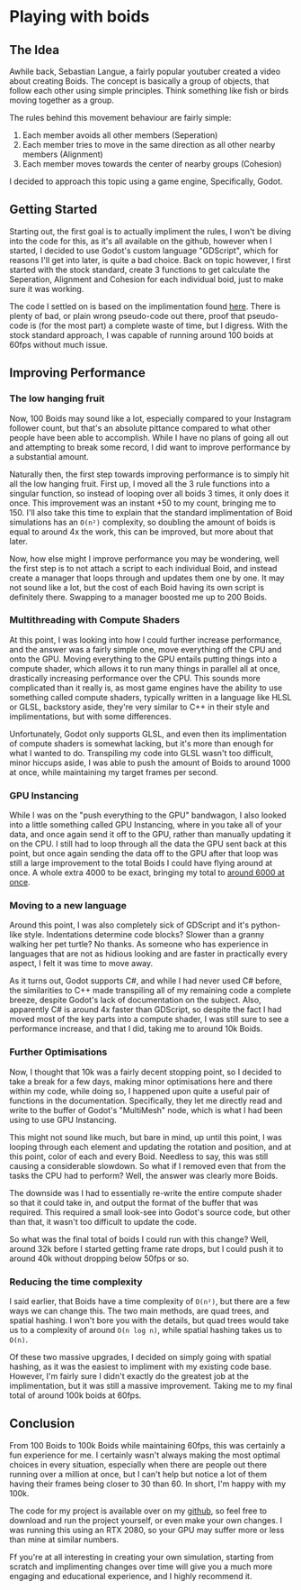 # Playing with boids

## The Idea

Awhile back, Sebastian Langue, a fairly popular youtuber created a video about creating Boids. The concept is basically a group of objects, that follow each other using simple principles. Think something like fish or birds moving together as a group.

The rules behind this movement behaviour are fairly simple:

1. Each member avoids all other members (Seperation)
2. Each member tries to move in the same direction as all other nearby members (Alignment)
3. Each member moves towards the center of nearby groups (Cohesion)

I decided to approach this topic using a game engine, Specifically, Godot.

## Getting Started

Starting out, the first goal is to actually impliment the rules, I won't be diving into the code for this, as it's all available on the github, however when I started, I decided to use Godot's custom language "GDScript", which for reasons I'll get into later, is quite a bad choice. Back on topic however, I first started with the stock standard, create 3 functions to get calculate the Seperation, Alignment and Cohesion for each individual boid, just to make sure it was working.

The code I settled on is based on the implimentation found [here](https://vanhunteradams.com/Pico/Animal_Movement/Boids-algorithm.html). There is plenty of bad, or plain wrong pseudo-code out there, proof that pseudo-code is (for the most part) a complete waste of time, but I digress. With the stock standard approach, I was capable of running around 100 boids at 60fps without much issue.

## Improving Performance

### The low hanging fruit

Now, 100 Boids may sound like a lot, especially compared to your Instagram follower count, but that's an absolute pittance compared to what other people have been able to accomplish. While I have no plans of going all out and attempting to break some record, I did want to improve performance by a substantial amount.

Naturally then, the first step towards improving performance is to simply hit all the low hanging fruit. First up, I moved all the 3 rule functions into a singular function, so instead of looping over all boids 3 times, it only does it once. This improvement was an instant +50 to my count, bringing me to 150. I'll also take this time to explain that the standard implimentation of Boid simulations has an `O(n²)` complexity, so doubling the amount of boids is equal to around 4x the work, this can be improved, but more about that later.

Now, how else might I improve performance you may be wondering, well the first step is to not attach a script to each individual Boid, and instead create a manager that loops through and updates them one by one. It may not sound like a lot, but the cost of each Boid having its own script is definitely there. Swapping to a manager boosted me up to 200 Boids.


### Multithreading with Compute Shaders

At this point, I was looking into how I could further increase performance, and the answer was a fairly simple one, move everything off the CPU and onto the GPU. Moving everything to the GPU entails putting things into a compute shader, which allows it to run many things in parallel all at once, drastically increasing performance over the CPU. This sounds more complicated than it really is, as most game engines have the ability to use something called compute shaders, typically written in a language like HLSL or GLSL, backstory aside, they're very similar to C++ in their style and implimentations, but with some differences.

Unfortunately, Godot only supports GLSL, and even then its implimentation of compute shaders is somewhat lacking, but it's more than enough for what I wanted to do. Transpiling my code into GLSL wasn't too difficult, minor hiccups aside, I was able to push the amount of Boids to around 1000 at once, while maintaining my target frames per second.


### GPU Instancing

While I was on the "push everything to the GPU" bandwagon, I also looked into a little something called GPU Instancing, where in you take all of your data, and once again send it off to the GPU, rather than manually updating it on the CPU. I still had to loop through all the data the GPU sent back at this point, but once again sending the data off to the GPU after that loop was still a large improvement to the total Boids I could have flying around at once. A whole extra 4000 to be exact, bringing my total to [around 6000 at once](https://youtu.be/ckOERwvr7KM).


### Moving to a new language

Around this point, I was also completely sick of GDScript and it's python-like style. Indentations determine code blocks? Slower than a granny walking her pet turtle? No thanks. As someone who has experience in languages that are not as hidious looking and are faster in practically every aspect, I felt it was time to move away.

As it turns out, Godot supports C#, and while I had never used C# before, the similarities to C++ made transpiling all of my remaining code a complete breeze, despite Godot's lack of documentation on the subject. Also, apparently C# is around 4x faster than GDScript, so despite the fact I had moved most of the key parts into a compute shader, I was still sure to see a performance increase, and that I did, taking me to around 10k Boids.


### Further Optimisations

Now, I thought that 10k was a fairly decent stopping point, so I decided to take a break for a few days, making minor optimisations here and there within my code, while doing so, I happened upon quite a useful pair of functions in the documentation. Specifically, they let me directly read and write to the buffer of Godot's "MultiMesh" node, which is what I had been using to use GPU Instancing.

This might not sound like much, but bare in mind, up until this point, I was looping through each element and updating the rotation and position, and at this point, color of each and every Boid. Needless to say, this was still causing a considerable slowdown. So what if I removed even that from the tasks the CPU had to perform? Well, the answer was clearly more Boids.

The downside was I had to essentially re-write the entire compute shader so that it could take in, and output the format of the buffer that was required. This required a small look-see into Godot's source code, but other than that, it wasn't too difficult to update the code.

So what was the final total of boids I could run with this change? Well, around 32k before I started getting frame rate drops, but I could push it to around 40k without dropping below 50fps or so.


### Reducing the time complexity

I said earlier, that Boids have a time complexity of `O(n²)`, but there are a few ways we can change this. The two main methods, are quad trees, and spatial hashing. I won't bore you with the details, but quad trees would take us to a complexity of around `O(n log n)`, while spatial hashing takes us to `O(n)`.

Of these two massive upgrades, I decided on simply going with spatial hashing, as it was the easiest to impliment with my existing code base. However, I'm fairly sure I didn't exactly do the greatest job at the implimentation, but it was still a massive improvement. Taking me to my final total of around 100k boids at 60fps.


## Conclusion

From 100 Boids to 100k Boids while maintaining 60fps, this was certainly a fun experience for me. I certainly wasn't always making the most optimal choices in every situation, especially when there are people out there running over a million at once, but I can't help but notice a lot of them having their frames being closer to 30 than 60. In short, I'm happy with my 100k.

The code for my project is available over on my [github](https://github.com/Multarix/Boids-Compute-Shader/tree/master), so feel free to download and run the project yourself, or even make your own changes. I was running this using an RTX 2080, so your GPU may suffer more or less than mine at similar numbers.

Ff you're at all interesting in creating your own simulation, starting from scratch and implimenting changes over time will give you a much more engaging and educational experience, and I highly recommend it.